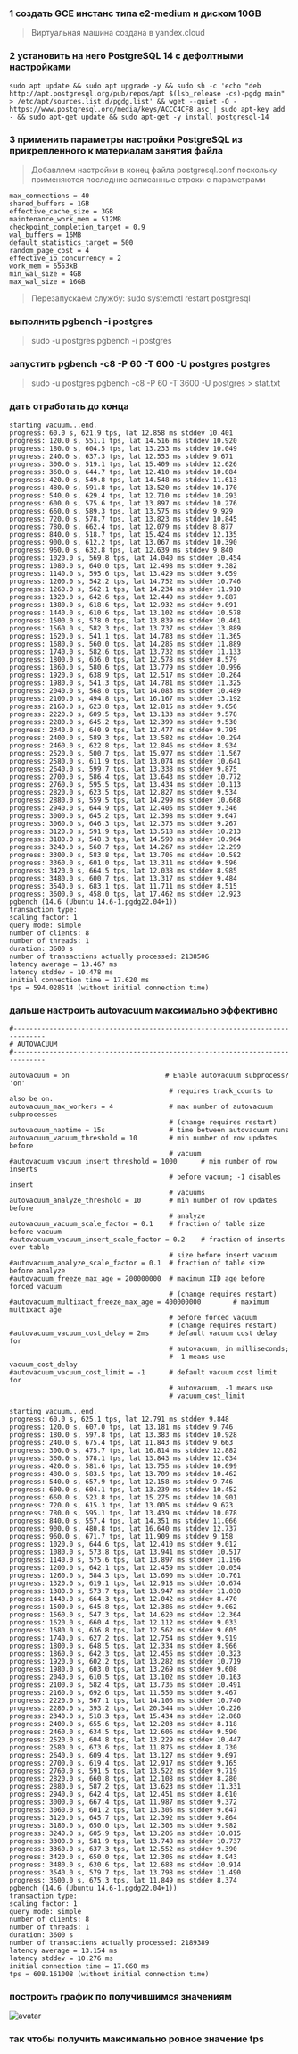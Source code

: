 ### 1 создать GCE инстанс типа e2-medium и диском 10GB
> Виртуальная машина создана в yandex.cloud

### 2 установить на него PostgreSQL 14 с дефолтными настройками
<pre><code>sudo apt update && sudo apt upgrade -y && sudo sh -c 'echo "deb http://apt.postgresql.org/pub/repos/apt $(lsb_release -cs)-pgdg main" > /etc/apt/sources.list.d/pgdg.list' && wget --quiet -O - https://www.postgresql.org/media/keys/ACCC4CF8.asc | sudo apt-key add - && sudo apt-get update && sudo apt-get -y install postgresql-14</code></pre>

### 3 применить параметры настройки PostgreSQL из прикрепленного к материалам занятия файла
> Добавляем настройки в конец файла postgresql.conf поскольку применяются последние записанные строки с параметрами
<pre><code>max_connections = 40
shared_buffers = 1GB
effective_cache_size = 3GB
maintenance_work_mem = 512MB
checkpoint_completion_target = 0.9
wal_buffers = 16MB
default_statistics_target = 500
random_page_cost = 4
effective_io_concurrency = 2
work_mem = 6553kB
min_wal_size = 4GB
max_wal_size = 16GB</code></pre>
> Перезапускаем службу: sudo systemctl restart postgresql
### выполнить pgbench -i postgres
> sudo -u postgres pgbench -i postgres
### запустить pgbench -c8 -P 60 -T 600 -U postgres postgres
> sudo -u postgres pgbench -c8 -P 60 -T 3600 -U postgres  > stat.txt
### дать отработать до конца
<pre><code>starting vacuum...end.
progress: 60.0 s, 621.9 tps, lat 12.858 ms stddev 10.401
progress: 120.0 s, 551.1 tps, lat 14.516 ms stddev 10.920
progress: 180.0 s, 604.5 tps, lat 13.233 ms stddev 10.049
progress: 240.0 s, 637.3 tps, lat 12.553 ms stddev 9.671
progress: 300.0 s, 519.1 tps, lat 15.409 ms stddev 12.626
progress: 360.0 s, 644.7 tps, lat 12.410 ms stddev 10.084
progress: 420.0 s, 549.8 tps, lat 14.548 ms stddev 11.613
progress: 480.0 s, 591.8 tps, lat 13.520 ms stddev 10.170
progress: 540.0 s, 629.4 tps, lat 12.710 ms stddev 10.293
progress: 600.0 s, 575.6 tps, lat 13.897 ms stddev 10.276
progress: 660.0 s, 589.3 tps, lat 13.575 ms stddev 9.929
progress: 720.0 s, 578.7 tps, lat 13.823 ms stddev 10.845
progress: 780.0 s, 662.4 tps, lat 12.079 ms stddev 8.877
progress: 840.0 s, 518.7 tps, lat 15.424 ms stddev 12.135
progress: 900.0 s, 612.2 tps, lat 13.067 ms stddev 10.390
progress: 960.0 s, 632.8 tps, lat 12.639 ms stddev 9.840
progress: 1020.0 s, 569.8 tps, lat 14.040 ms stddev 10.454
progress: 1080.0 s, 640.0 tps, lat 12.498 ms stddev 9.382
progress: 1140.0 s, 595.6 tps, lat 13.429 ms stddev 9.659
progress: 1200.0 s, 542.2 tps, lat 14.752 ms stddev 10.746
progress: 1260.0 s, 562.1 tps, lat 14.234 ms stddev 11.910
progress: 1320.0 s, 642.6 tps, lat 12.449 ms stddev 9.887
progress: 1380.0 s, 618.6 tps, lat 12.932 ms stddev 9.091
progress: 1440.0 s, 610.6 tps, lat 13.102 ms stddev 10.578
progress: 1500.0 s, 578.0 tps, lat 13.839 ms stddev 10.461
progress: 1560.0 s, 582.3 tps, lat 13.737 ms stddev 13.889
progress: 1620.0 s, 541.1 tps, lat 14.783 ms stddev 11.365
progress: 1680.0 s, 560.0 tps, lat 14.285 ms stddev 11.889
progress: 1740.0 s, 582.6 tps, lat 13.732 ms stddev 11.133
progress: 1800.0 s, 636.0 tps, lat 12.578 ms stddev 8.579
progress: 1860.0 s, 580.6 tps, lat 13.779 ms stddev 10.996
progress: 1920.0 s, 638.9 tps, lat 12.517 ms stddev 10.264
progress: 1980.0 s, 541.3 tps, lat 14.781 ms stddev 11.325
progress: 2040.0 s, 568.0 tps, lat 14.083 ms stddev 10.489
progress: 2100.0 s, 494.8 tps, lat 16.167 ms stddev 13.192
progress: 2160.0 s, 623.8 tps, lat 12.815 ms stddev 9.656
progress: 2220.0 s, 609.5 tps, lat 13.133 ms stddev 9.578
progress: 2280.0 s, 645.2 tps, lat 12.399 ms stddev 9.530
progress: 2340.0 s, 640.9 tps, lat 12.477 ms stddev 9.795
progress: 2400.0 s, 589.3 tps, lat 13.582 ms stddev 10.294
progress: 2460.0 s, 622.8 tps, lat 12.846 ms stddev 8.934
progress: 2520.0 s, 500.7 tps, lat 15.977 ms stddev 11.567
progress: 2580.0 s, 611.9 tps, lat 13.074 ms stddev 10.641
progress: 2640.0 s, 599.7 tps, lat 13.338 ms stddev 9.875
progress: 2700.0 s, 586.4 tps, lat 13.643 ms stddev 10.772
progress: 2760.0 s, 595.5 tps, lat 13.434 ms stddev 10.113
progress: 2820.0 s, 623.5 tps, lat 12.827 ms stddev 9.534
progress: 2880.0 s, 559.5 tps, lat 14.299 ms stddev 10.668
progress: 2940.0 s, 644.9 tps, lat 12.405 ms stddev 9.346
progress: 3000.0 s, 645.2 tps, lat 12.398 ms stddev 9.647
progress: 3060.0 s, 646.3 tps, lat 12.375 ms stddev 9.267
progress: 3120.0 s, 591.9 tps, lat 13.518 ms stddev 10.213
progress: 3180.0 s, 548.3 tps, lat 14.590 ms stddev 10.964
progress: 3240.0 s, 560.7 tps, lat 14.267 ms stddev 12.299
progress: 3300.0 s, 583.8 tps, lat 13.705 ms stddev 10.582
progress: 3360.0 s, 601.0 tps, lat 13.311 ms stddev 9.596
progress: 3420.0 s, 664.5 tps, lat 12.038 ms stddev 8.985
progress: 3480.0 s, 600.7 tps, lat 13.317 ms stddev 9.484
progress: 3540.0 s, 683.1 tps, lat 11.711 ms stddev 8.515
progress: 3600.0 s, 458.0 tps, lat 17.462 ms stddev 12.923
pgbench (14.6 (Ubuntu 14.6-1.pgdg22.04+1))
transaction type: <builtin: TPC-B (sort of)>
scaling factor: 1
query mode: simple
number of clients: 8
number of threads: 1
duration: 3600 s
number of transactions actually processed: 2138506
latency average = 13.467 ms
latency stddev = 10.478 ms
initial connection time = 17.620 ms
tps = 594.028514 (without initial connection time)</code></pre>
### дальше настроить autovacuum максимально эффективно
<pre><code>#------------------------------------------------------------------------------
# AUTOVACUUM
#------------------------------------------------------------------------------

autovacuum = on                        # Enable autovacuum subprocess?  'on'
                                        # requires track_counts to also be on.
autovacuum_max_workers = 4              # max number of autovacuum subprocesses
                                        # (change requires restart)
autovacuum_naptime = 15s                # time between autovacuum runs
autovacuum_vacuum_threshold = 10        # min number of row updates before
                                        # vacuum
#autovacuum_vacuum_insert_threshold = 1000      # min number of row inserts
                                        # before vacuum; -1 disables insert
                                        # vacuums
autovacuum_analyze_threshold = 10       # min number of row updates before
                                        # analyze
autovacuum_vacuum_scale_factor = 0.1    # fraction of table size before vacuum
#autovacuum_vacuum_insert_scale_factor = 0.2    # fraction of inserts over table
                                        # size before insert vacuum
#autovacuum_analyze_scale_factor = 0.1  # fraction of table size before analyze
#autovacuum_freeze_max_age = 200000000  # maximum XID age before forced vacuum
                                        # (change requires restart)
#autovacuum_multixact_freeze_max_age = 400000000        # maximum multixact age
                                        # before forced vacuum
                                        # (change requires restart)
#autovacuum_vacuum_cost_delay = 2ms     # default vacuum cost delay for
                                        # autovacuum, in milliseconds;
                                        # -1 means use vacuum_cost_delay
#autovacuum_vacuum_cost_limit = -1      # default vacuum cost limit for
                                        # autovacuum, -1 means use
                                        # vacuum_cost_limit</code></pre>

<pre><code>starting vacuum...end.
progress: 60.0 s, 625.1 tps, lat 12.791 ms stddev 9.848
progress: 120.0 s, 607.0 tps, lat 13.181 ms stddev 9.746
progress: 180.0 s, 597.8 tps, lat 13.383 ms stddev 10.928
progress: 240.0 s, 675.4 tps, lat 11.843 ms stddev 9.663
progress: 300.0 s, 475.7 tps, lat 16.814 ms stddev 12.882
progress: 360.0 s, 578.1 tps, lat 13.843 ms stddev 12.034
progress: 420.0 s, 581.6 tps, lat 13.755 ms stddev 10.699
progress: 480.0 s, 583.5 tps, lat 13.709 ms stddev 10.462
progress: 540.0 s, 657.9 tps, lat 12.158 ms stddev 9.746
progress: 600.0 s, 604.1 tps, lat 13.239 ms stddev 10.452
progress: 660.0 s, 523.8 tps, lat 15.275 ms stddev 10.901
progress: 720.0 s, 615.3 tps, lat 13.005 ms stddev 9.623
progress: 780.0 s, 595.1 tps, lat 13.439 ms stddev 10.078
progress: 840.0 s, 557.4 tps, lat 14.351 ms stddev 11.066
progress: 900.0 s, 480.8 tps, lat 16.640 ms stddev 12.737
progress: 960.0 s, 671.7 tps, lat 11.909 ms stddev 9.158
progress: 1020.0 s, 644.6 tps, lat 12.410 ms stddev 9.012
progress: 1080.0 s, 573.8 tps, lat 13.941 ms stddev 10.517
progress: 1140.0 s, 575.6 tps, lat 13.897 ms stddev 11.196
progress: 1200.0 s, 642.1 tps, lat 12.459 ms stddev 10.054
progress: 1260.0 s, 584.3 tps, lat 13.690 ms stddev 10.761
progress: 1320.0 s, 619.1 tps, lat 12.918 ms stddev 10.674
progress: 1380.0 s, 573.7 tps, lat 13.947 ms stddev 11.030
progress: 1440.0 s, 664.3 tps, lat 12.042 ms stddev 8.470
progress: 1500.0 s, 645.8 tps, lat 12.386 ms stddev 9.062
progress: 1560.0 s, 547.3 tps, lat 14.620 ms stddev 12.364
progress: 1620.0 s, 660.4 tps, lat 12.112 ms stddev 9.033
progress: 1680.0 s, 636.8 tps, lat 12.562 ms stddev 9.605
progress: 1740.0 s, 627.2 tps, lat 12.754 ms stddev 9.919
progress: 1800.0 s, 648.5 tps, lat 12.334 ms stddev 8.966
progress: 1860.0 s, 642.3 tps, lat 12.455 ms stddev 10.323
progress: 1920.0 s, 602.2 tps, lat 13.282 ms stddev 10.719
progress: 1980.0 s, 603.0 tps, lat 13.269 ms stddev 9.608
progress: 2040.0 s, 610.5 tps, lat 13.102 ms stddev 10.163
progress: 2100.0 s, 582.4 tps, lat 13.736 ms stddev 10.491
progress: 2160.0 s, 692.6 tps, lat 11.550 ms stddev 9.467
progress: 2220.0 s, 567.1 tps, lat 14.106 ms stddev 10.740
progress: 2280.0 s, 393.2 tps, lat 20.344 ms stddev 16.226
progress: 2340.0 s, 518.3 tps, lat 15.434 ms stddev 12.868
progress: 2400.0 s, 655.6 tps, lat 12.203 ms stddev 8.118
progress: 2460.0 s, 634.5 tps, lat 12.606 ms stddev 9.590
progress: 2520.0 s, 604.8 tps, lat 13.229 ms stddev 10.447
progress: 2580.0 s, 673.6 tps, lat 11.875 ms stddev 8.730
progress: 2640.0 s, 609.4 tps, lat 13.127 ms stddev 9.697
progress: 2700.0 s, 619.4 tps, lat 12.917 ms stddev 9.165
progress: 2760.0 s, 591.5 tps, lat 13.522 ms stddev 9.719
progress: 2820.0 s, 660.8 tps, lat 12.108 ms stddev 8.280
progress: 2880.0 s, 587.2 tps, lat 13.623 ms stddev 11.331
progress: 2940.0 s, 642.4 tps, lat 12.451 ms stddev 8.610
progress: 3000.0 s, 667.4 tps, lat 11.987 ms stddev 9.372
progress: 3060.0 s, 601.2 tps, lat 13.305 ms stddev 9.647
progress: 3120.0 s, 645.7 tps, lat 12.392 ms stddev 9.864
progress: 3180.0 s, 650.0 tps, lat 12.303 ms stddev 9.982
progress: 3240.0 s, 605.9 tps, lat 13.206 ms stddev 10.015
progress: 3300.0 s, 581.9 tps, lat 13.748 ms stddev 10.737
progress: 3360.0 s, 637.3 tps, lat 12.552 ms stddev 9.390
progress: 3420.0 s, 650.0 tps, lat 12.305 ms stddev 8.943
progress: 3480.0 s, 630.6 tps, lat 12.688 ms stddev 10.914
progress: 3540.0 s, 579.7 tps, lat 13.798 ms stddev 11.490
progress: 3600.0 s, 675.3 tps, lat 11.849 ms stddev 8.374
pgbench (14.6 (Ubuntu 14.6-1.pgdg22.04+1))
transaction type: <builtin: TPC-B (sort of)>
scaling factor: 1
query mode: simple
number of clients: 8
number of threads: 1
duration: 3600 s
number of transactions actually processed: 2189389
latency average = 13.154 ms
latency stddev = 10.276 ms
initial connection time = 17.060 ms
tps = 608.161008 (without initial connection time)</code></pre>
### построить график по получившимся значениям
![avatar](https://github.com/dushaev7777/postgres1989-02-24/blob/main/Graphics.png)
### так чтобы получить максимально ровное значение tps